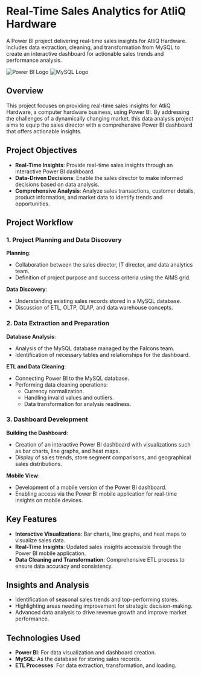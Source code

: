 # Real-Time Sales Analytics for AtliQ Hardware

A Power BI project delivering real-time sales insights for AtliQ Hardware. Includes data extraction, cleaning, and transformation from MySQL to create an interactive dashboard for actionable sales trends and performance analysis.

![Power BI Logo](https://upload.wikimedia.org/wikipedia/commons/c/cf/New_Power_BI_Logo.svg)
![MySQL Logo](https://upload.wikimedia.org/wikipedia/en/d/dd/MySQL_logo.svg)

## Overview

This project focuses on providing real-time sales insights for AtliQ Hardware, a computer hardware business, using Power BI. By addressing the challenges of a dynamically changing market, this data analysis project aims to equip the sales director with a comprehensive Power BI dashboard that offers actionable insights. 

## Project Objectives

- **Real-Time Insights**: Provide real-time sales insights through an interactive Power BI dashboard.
- **Data-Driven Decisions**: Enable the sales director to make informed decisions based on data analysis.
- **Comprehensive Analysis**: Analyze sales transactions, customer details, product information, and market data to identify trends and opportunities.

## Project Workflow

### 1. Project Planning and Data Discovery

**Planning**:
- Collaboration between the sales director, IT director, and data analytics team.
- Definition of project purpose and success criteria using the AIMS grid.

**Data Discovery**:
- Understanding existing sales records stored in a MySQL database.
- Discussion of ETL, OLTP, OLAP, and data warehouse concepts.

### 2. Data Extraction and Preparation

**Database Analysis**:
- Analysis of the MySQL database managed by the Falcons team.
- Identification of necessary tables and relationships for the dashboard.

**ETL and Data Cleaning**:
- Connecting Power BI to the MySQL database.
- Performing data cleaning operations:
  - Currency normalization.
  - Handling invalid values and outliers.
  - Data transformation for analysis readiness.

### 3. Dashboard Development

**Building the Dashboard**:
- Creation of an interactive Power BI dashboard with visualizations such as bar charts, line graphs, and heat maps.
- Display of sales trends, store segment comparisons, and geographical sales distributions.

**Mobile View**:
- Development of a mobile version of the Power BI dashboard.
- Enabling access via the Power BI mobile application for real-time insights on mobile devices.

## Key Features

- **Interactive Visualizations**: Bar charts, line graphs, and heat maps to visualize sales data.
- **Real-Time Insights**: Updated sales insights accessible through the Power BI mobile application.
- **Data Cleaning and Transformation**: Comprehensive ETL process to ensure data accuracy and consistency.

## Insights and Analysis

- Identification of seasonal sales trends and top-performing stores.
- Highlighting areas needing improvement for strategic decision-making.
- Advanced data analysis to drive revenue growth and improve market performance.

## Technologies Used

- **Power BI**: For data visualization and dashboard creation.
- **MySQL**: As the database for storing sales records.
- **ETL Processes**: For data extraction, transformation, and loading.


  




  
